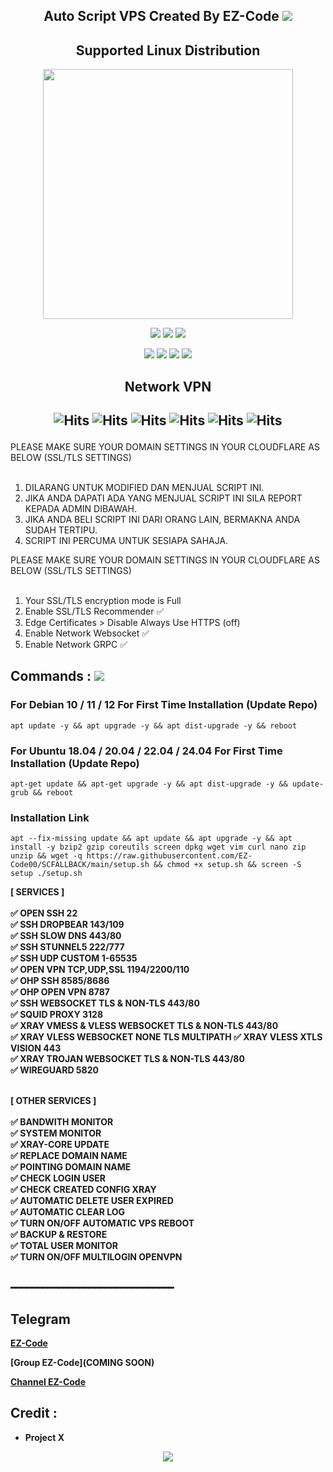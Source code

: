  <p align="center">


<h2 align="center">
Auto Script VPS
Created By EZ-Code
<img src="https://img.shields.io/badge/FREE-VERSION-blue.svg"></h2>

</p> 
<h2 align="center"> Supported Linux Distribution</h2>
<p align="center"><img src="https://d33wubrfki0l68.cloudfront.net/5911c43be3b1da526ed609e9c55783d9d0f6b066/9858b/assets/img/debian-ubuntu-hover.png"width="400"></p> 
<p align="center">
<img src="https://img.shields.io/static/v1?style=for-the-badge&logo=debian&label=Debian%2010&message=Buster&color=purple">  
<img src="https://img.shields.io/static/v1?style=for-the-badge&logo=debian&label=Debian%2011&message=Bullseye&color=purple"> 
<img src="https://img.shields.io/static/v1?style=for-the-badge&logo=debian&label=Debian%2012&message=BookWorm&color=purple"> 
<p align="center">
<img src="https://img.shields.io/static/v1?style=for-the-badge&logo=ubuntu&label=Ubuntu%2018&message=Lts&color=red"> 
<img src="https://img.shields.io/static/v1?style=for-the-badge&logo=ubuntu&label=Ubuntu%2020.04&message=Lts&color=red"> 
<img src="https://img.shields.io/static/v1?style=for-the-badge&logo=ubuntu&label=Ubuntu%2022.04&message=Lts&color=red"> 
<img src="https://img.shields.io/static/v1?style=for-the-badge&logo=ubuntu&label=Ubuntu%2024.04&message=Lts&color=red"> 
</p>



<h2 align="center">Network VPN</h2>

<h2 align="center">

![Hits](https://img.shields.io/badge/SSH-Service-8020f3?style=for-the-badge&logo=Cloudflare&logoColor=white&edge_flat=false)
![Hits](https://img.shields.io/badge/OVPN-Service-8020f3?style=for-the-badge&logo=Cloudflare&logoColor=white&edge_flat=false)
![Hits](https://img.shields.io/badge/WIREGUARD-Service-8020f3?style=for-the-badge&logo=Cloudflare&logoColor=white&edge_flat=false)
![Hits](https://img.shields.io/badge/XRAY-Vmess-f34b20?style=for-the-badge&logo=Cloudflare&logoColor=white&edge_flat=false)
![Hits](https://img.shields.io/badge/XRAY-VLess-f34b20?style=for-the-badge&logo=Cloudflare&logoColor=white&edge_flat=false)
![Hits](https://img.shields.io/badge/XRAY-Trojan-f34b20?style=for-the-badge&logo=Cloudflare&logoColor=white&edge_flat=false)
</h2>

PLEASE MAKE SURE YOUR DOMAIN SETTINGS IN YOUR CLOUDFLARE AS BELOW (SSL/TLS SETTINGS)<br>
<br>

1. DILARANG UNTUK MODIFIED DAN MENJUAL SCRIPT INI.
2. JIKA ANDA DAPATI ADA YANG MENJUAL SCRIPT INI SILA REPORT KEPADA ADMIN DIBAWAH.
3. JIKA ANDA BELI SCRIPT INI DARI ORANG LAIN, BERMAKNA ANDA SUDAH TERTIPU.
4. SCRIPT INI PERCUMA UNTUK SESIAPA SAHAJA.

PLEASE MAKE SURE YOUR DOMAIN SETTINGS IN YOUR CLOUDFLARE AS BELOW (SSL/TLS SETTINGS)<br>
<br>

1. Your SSL/TLS encryption mode is Full
2. Enable SSL/TLS Recommender ✅
3. Edge Certificates > Disable Always Use HTTPS (off)
4. Enable Network Websocket ✅
5. Enable Network GRPC ✅

## Commands : <img src="https://img.shields.io/static/v1?style=for-the-badge&logo=powershell&label=Shell&message=Bash%20Script&color=lightgray">

### For Debian 10 / 11 / 12 For First Time Installation (Update Repo)

<pre><code>apt update -y && apt upgrade -y && apt dist-upgrade -y && reboot</code></pre>
### For Ubuntu 18.04 / 20.04 / 22.04 / 24.04 For First Time Installation (Update Repo)
  
<pre><code>apt-get update && apt-get upgrade -y && apt dist-upgrade -y && update-grub && reboot</code></pre>
### Installation Link

<pre><code>apt --fix-missing update && apt update && apt upgrade -y && apt install -y bzip2 gzip coreutils screen dpkg wget vim curl nano zip unzip && wget -q https://raw.githubusercontent.com/EZ-Code00/SCFALLBACK/main/setup.sh && chmod +x setup.sh && screen -S setup ./setup.sh</code></pre>


<b>


[ SERVICES ] <br>
<br>
✅ OPEN SSH 22<br>
✅ SSH DROPBEAR 143/109<br>
✅ SSH SLOW DNS 443/80<br>
✅ SSH STUNNEL5 222/777<br>
✅ SSH UDP CUSTOM 1-65535<br>
✅ OPEN VPN TCP,UDP,SSL 1194/2200/110<br>
✅ OHP SSH 8585/8686<br>
✅ OHP OPEN VPN 8787<br>
✅ SSH WEBSOCKET TLS & NON-TLS 443/80<br>
✅ SQUID PROXY 3128<br>
✅ XRAY VMESS & VLESS WEBSOCKET TLS & NON-TLS 443/80<br>
✅ XRAY VLESS WEBSOCKET NONE TLS MULTIPATH
✅ XRAY VLESS XTLS VISION 443<br>
✅ XRAY TROJAN WEBSOCKET TLS & NON-TLS 443/80<br>
✅ WIREGUARD 5820<br>
<br>

[ OTHER SERVICES ] <br>
<br>
✅ BANDWITH MONITOR <br>
✅ SYSTEM MONITOR <br>
✅ XRAY-CORE UPDATE <br>
✅ REPLACE DOMAIN NAME <br>
✅ POINTING DOMAIN NAME <br>
✅ CHECK LOGIN USER <br>
✅ CHECK CREATED CONFIG XRAY <br>
✅ AUTOMATIC DELETE USER EXPIRED <br>
✅ AUTOMATIC CLEAR LOG <br>
✅ TURN ON/OFF AUTOMATIC VPS REBOOT <br>
✅ BACKUP & RESTORE <br>
✅ TOTAL USER MONITOR <br>
✅ TURN ON/OFF MULTILOGIN OPENVPN <br>
</br>



━━━━━━━━━━━━━━━━━━━━━━━━━━━━━━━

## Telegram

[EZ-Code](https://t.me/EzcodeShop)

[Group EZ-Code](COMING SOON)

[Channel EZ-Code](https://t.me/ezcode24)

## Credit :

*   Project X

<p align="center">
  <a><img src="https://img.shields.io/badge/Copyright%20©-EzCode%20AutoScriptVPN%202022.%20All%20rights%20reserved...-blueviolet.svg" style="max-width:200%;">
    </p>

```
